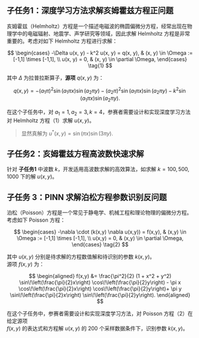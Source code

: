## 子任务1：深度学习方法求解亥姆霍兹方程正问题

亥姆霍兹（Helmholtz）方程是一个描述电磁波的椭圆偏微分方程，经常出现在物理学中的电磁辐射、地震学、声学研究等领域，因此求解 Helmholtz 方程是非常重要的。考虑对如下 Helmholtz 方程进行求解：

$$
\begin{cases}
-\Delta u(x, y) - k^2 u(x, y) = q(x, y), & (x, y) \in \Omega := [-1,1] \times [-1,1], \\
u(x, y) = 0, & (x, y) \in \partial \Omega,
\end{cases}
\tag{1}
$$

其中 $\Delta$ 为拉普拉斯算子，**源项** $q(x, y)$ 为：

$$
q(x, y) = -(a_1 \pi)^2 \sin(a_1 \pi x)\sin(a_2 \pi y)
          - (a_2 \pi)^2 \sin(a_1 \pi x)\sin(a_2 \pi y)
          - k^2 \sin(a_1 \pi x)\sin(a_2 \pi y).
$$

在这个子任务中，对 $a_1 = 1, a_2 = 3, k = 4$，参赛者需要设计和实现深度学习方法对 Helmholtz 方程（1）求解 $u(x, y)$。
> 显然真解为 $u^*(x, y) = \sin(\pi x) \sin(3 \pi y)$.

## 子任务2：亥姆霍兹方程高波数快速求解

针对 **子任务1** 中波数 $k$，开发适用高波数求解的高效算法，如求解 $k = 100, 500, 1000$ 下的解 $u(x, y)$。

## 子任务 3：PINN 求解泊松方程参数识别反问题

泊松（Poisson）方程是一个常见于静电学、机械工程和理论物理的偏微分方程。  
考虑如下 Poisson 方程：

$$
\begin{cases}
-\nabla \cdot (k(x,y) \nabla u(x,y)) = f(x,y), & (x,y) \in \Omega := [-1,1] \times [-1,1], \\
u(x,y) = 0, & (x,y) \in \partial \Omega,
\end{cases}
\tag{2}
$$

其中 $u(x,y)$ 分别是待求解的方程数值解和待识别的参数 $k(x,y)$。  
源项 $f(x,y)$ 为：

$$
\begin{aligned}
f(x,y) &= \frac{\pi^2}{2} (1 + x^2 + y^2) \sin\!\left(\frac{\pi}{2}x\right) \cos\!\left(\frac{\pi}{2}y\right) - \pi x \cos\!\left(\frac{\pi}{2}x\right) \cos\!\left(\frac{\pi}{2}y\right)+ \pi y \sin\!\left(\frac{\pi}{2}x\right) \sin\!\left(\frac{\pi}{2}y\right).
\end{aligned}
$$

在这个子任务中，参赛者需要设计和实现深度学习方法，对 Poisson 方程（2）在给定源项  
$f(x,y)$ 的表达式和方程解 $u(x,y)$ 的 200 个采样数据条件下，识别参数 $k(x,y)$。


